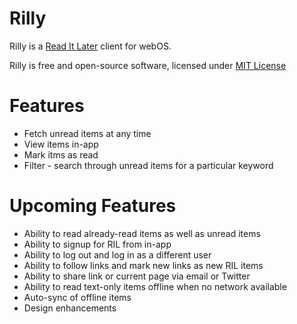 Rilly
=====
Rilly is a [Read It Later](http://www.readitlaterlist.com) client for webOS.

Rilly is free and open-source software, licensed under [MIT License](http://www.opensource.org/licenses/mit-license.php)

Features
========
* Fetch unread items at any time
* View items in-app
* Mark itms as read
* Filter - search through unread items for a particular keyword

Upcoming Features
=================
* Ability to read already-read items as well as unread items
* Ability to signup for RIL from in-app
* Ability to log out and log in as a different user
* Ability to follow links and mark new links as new RIL items
* Ability to share link or current page via email or Twitter
* Ability to read text-only items offline when no network available
* Auto-sync of offline items
* Design enhancements
